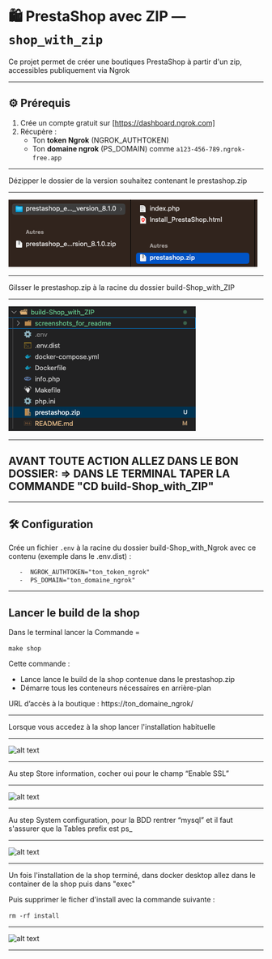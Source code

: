 # 🛍️ PrestaShop avec ZIP — `shop_with_zip`

Ce projet permet de créer une boutiques PrestaShop à partir d'un zip, accessibles publiquement via Ngrok

---

## ⚙️ Prérequis

1. Crée un compte gratuit sur [https://dashboard.ngrok.com]
2. Récupère :
   - Ton **token Ngrok** (NGROK_AUTHTOKEN)
   - Ton **domaine ngrok** (PS_DOMAIN) comme `a123-456-789.ngrok-free.app`

---

Dézipper le dossier de la version souhaitez contenant le prestashop.zip

---

![alt text](/build-Shop_with_ZIP/screenshots_for_readme/image.png)

---

Gilsser le prestashop.zip à la racine du dossier build-Shop_with_ZIP

---

![alt text](/build-Shop_with_ZIP/screenshots_for_readme/image1.png)

---

##  AVANT TOUTE ACTION ALLEZ DANS LE BON DOSSIER: => DANS LE TERMINAL TAPER LA COMMANDE "CD build-Shop_with_ZIP"

---

## 🛠️ Configuration

Crée un fichier `.env` à la racine du dossier build-Shop_with_Ngrok avec ce contenu (exemple dans le .env.dist) :
```
   -  NGROK_AUTHTOKEN="ton_token_ngrok"
   -  PS_DOMAIN="ton_domaine_ngrok"

```

---

## Lancer le build de la shop

Dans le terminal lancer la Commande = 

```make shop```
      
Cette commande :
   - Lance lance le build de la shop contenue dans le prestashop.zip
   - Démarre tous les conteneurs nécessaires en arrière-plan

URL d’accès à la boutique : https://ton_domaine_ngrok/

---

Lorsque vous accedez à la shop lancer l'installation habituelle

---

![alt text](/build-Shop_with_ZIP/screenshots_for_readme/image2.png)

---

Au step Store information, cocher oui pour le champ “Enable SSL”

---

![alt text](/build-Shop_with_ZIP/screenshots_for_readme/image3.png)

---

Au step System configuration, pour la BDD rentrer “mysql” et il faut s'assurer que la Tables prefix est ps_

---

![alt text](/build-Shop_with_ZIP/screenshots_for_readme/image4.png)

---

Un fois l'installation de la shop terminé, dans docker desktop allez dans le container de la shop puis dans "exec"

Puis supprimer le ficher d'install avec la commande suivante :

```rm -rf install```

---

![alt text](/build-Shop_with_ZIP/screenshots_for_readme/image5.png)

---
